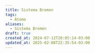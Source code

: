 ```yaml
---
title: Sistema Bremen
tags:
  - Átomo
aliases:
  - Sistema Bremen
draft: true
created_at: 2024-07-12T20:05:14-03:00
updated_at: 2025-02-08T22:35:54-03:00
---
```


